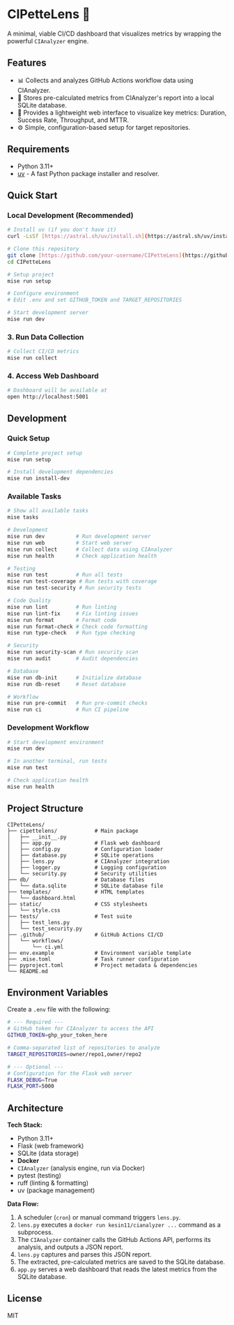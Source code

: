# CIPetteLens 🔬

A minimal, viable CI/CD dashboard that visualizes metrics by wrapping the powerful `CIAnalyzer` engine.

## Features

-   📊 Collects and analyzes GitHub Actions workflow data using CIAnalyzer.
-   💾 Stores pre-calculated metrics from CIAnalyzer's report into a local SQLite database.
-   🚀 Provides a lightweight web interface to visualize key metrics: Duration, Success Rate, Throughput, and MTTR.
-   ⚙️ Simple, configuration-based setup for target repositories.

## Requirements

-   Python 3.11+
-   [uv](https://github.com/astral-sh/uv) - A fast Python package installer and resolver.

## Quick Start

### Local Development (Recommended)

```bash
# Install uv (if you don't have it)
curl -LsSf [https://astral.sh/uv/install.sh](https://astral.sh/uv/install.sh) | sh

# Clone this repository
git clone [https://github.com/your-username/CIPetteLens](https://github.com/your-username/CIPetteLens)
cd CIPetteLens

# Setup project
mise run setup

# Configure environment
# Edit .env and set GITHUB_TOKEN and TARGET_REPOSITORIES

# Start development server
mise run dev
```

### 3. Run Data Collection

```bash
# Collect CI/CD metrics
mise run collect
```

### 4. Access Web Dashboard

```bash
# Dashboard will be available at
open http://localhost:5001
```

## Development

### Quick Setup

```bash
# Complete project setup
mise run setup

# Install development dependencies
mise run install-dev
```

### Available Tasks

```bash
# Show all available tasks
mise tasks

# Development
mise run dev          # Run development server
mise run web          # Start web server
mise run collect      # Collect data using CIAnalyzer
mise run health       # Check application health

# Testing
mise run test         # Run all tests
mise run test-coverage # Run tests with coverage
mise run test-security # Run security tests

# Code Quality
mise run lint         # Run linting
mise run lint-fix     # Fix linting issues
mise run format       # Format code
mise run format-check # Check code formatting
mise run type-check   # Run type checking

# Security
mise run security-scan # Run security scan
mise run audit        # Audit dependencies

# Database
mise run db-init      # Initialize database
mise run db-reset     # Reset database

# Workflow
mise run pre-commit   # Run pre-commit checks
mise run ci           # Run CI pipeline
```

### Development Workflow

```bash
# Start development environment
mise run dev

# In another terminal, run tests
mise run test

# Check application health
mise run health
```

## Project Structure

```
CIPetteLens/
├── cipettelens/            # Main package
│   ├── __init__.py
│   ├── app.py              # Flask web dashboard
│   ├── config.py           # Configuration loader
│   ├── database.py         # SQLite operations
│   ├── lens.py             # CIAnalyzer integration
│   ├── logger.py           # Logging configuration
│   └── security.py         # Security utilities
├── db/                     # Database files
│   └── data.sqlite         # SQLite database file
├── templates/              # HTML templates
│   └── dashboard.html
├── static/                 # CSS stylesheets
│   └── style.css
├── tests/                  # Test suite
│   ├── test_lens.py
│   └── test_security.py
├── .github/                # GitHub Actions CI/CD
│   └── workflows/
│       └── ci.yml
├── env.example             # Environment variable template
├── .mise.toml              # Task runner configuration
├── pyproject.toml          # Project metadata & dependencies
└── README.md
```

## Environment Variables

Create a `.env` file with the following:

```bash
# --- Required ---
# GitHub token for CIAnalyzer to access the API
GITHUB_TOKEN=ghp_your_token_here

# Comma-separated list of repositories to analyze
TARGET_REPOSITORIES=owner/repo1,owner/repo2

# --- Optional ---
# Configuration for the Flask web server
FLASK_DEBUG=True
FLASK_PORT=5000
```

## Architecture

**Tech Stack:**
-   Python 3.11+
-   Flask (web framework)
-   SQLite (data storage)
-   **Docker**
-   `CIAnalyzer` (analysis engine, run via Docker)
-   pytest (testing)
-   ruff (linting & formatting)
-   uv (package management)

**Data Flow:**
1.  A scheduler (`cron`) or manual command triggers `lens.py`.
2.  `lens.py` executes a `docker run kesin11/cianalyzer ...` command as a subprocess.
3.  The `CIAnalyzer` container calls the GitHub Actions API, performs its analysis, and outputs a JSON report.
4.  `lens.py` captures and parses this JSON report.
5.  The extracted, pre-calculated metrics are saved to the SQLite database.
6.  `app.py` serves a web dashboard that reads the latest metrics from the SQLite database.

## License

MIT